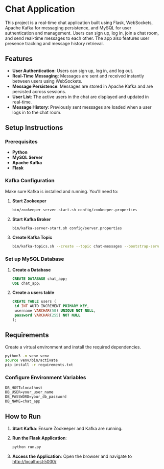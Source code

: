 # Chat Application

This project is a real-time chat application built using Flask, WebSockets, Apache Kafka for messaging persistence, and MySQL for user authentication and management. Users can sign up, log in, join a chat room, and send real-time messages to each other. The app also features user presence tracking and message history retrieval.

## Features

- **User Authentication**: Users can sign up, log in, and log out.
- **Real-Time Messaging**: Messages are sent and received instantly between users using WebSockets.
- **Message Persistence**: Messages are stored in Apache Kafka and are persisted across sessions.
- **User List**: The active users in the chat are displayed and updated in real-time.
- **Message History**: Previously sent messages are loaded when a user logs in to the chat room.

## Setup Instructions

### Prerequisites

- **Python**
- **MySQL Server**
- **Apache Kafka**
- **Flask**

### Kafka Configuration

Make sure Kafka is installed and running. You'll need to:

1. **Start Zookeeper**

   ```bash
   bin/zookeeper-server-start.sh config/zookeeper.properties
   ```

2. **Start Kafka Broker**

   ```bash
   bin/kafka-server-start.sh config/server.properties
   ```

3. **Create Kafka Topic**

   ```bash
   bin/kafka-topics.sh --create --topic chat-messages --bootstrap-server localhost:9092 --replication-factor 1 --partitions 1 --config retention.ms=3600000
   ```

### Set up MySQL Database

1. **Create a Database**

    ```sql
    CREATE DATABASE chat_app;
    USE chat_app;
    ```

2. **Create a users table**

   ```sql
   CREATE TABLE users (
    id INT AUTO_INCREMENT PRIMARY KEY,
    username VARCHAR(50) UNIQUE NOT NULL,
    password VARCHAR(255) NOT NULL
   );
   ```

## Requirements

Create a virtual environment and install the required dependencies.

```bash
python3 -m venv venv
source venv/bin/activate
pip install -r requirements.txt
```

### Configure Environment Variables

   ```txt
   DB_HOST=localhost
   DB_USER=your_user_name
   DB_PASSWORD=your_db_password
   DB_NAME=chat_app
   ```

## How to Run

1. **Start Kafka**: Ensure Zookeeper and Kafka are running.
2. **Run the Flask Application**:

    ```bash
    python run.py
    ```

3. **Access the Application**: Open the browser and navigate to <http://localhost:5000/>
